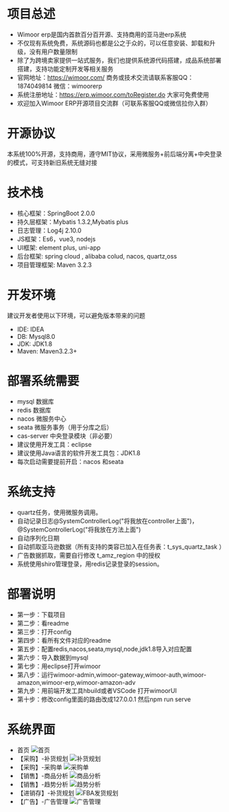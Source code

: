 项目总述
====
* Wimoor erp是国内首款百分百开源、支持商用的亚马逊erp系统
* 不仅现有系统免费，系统源码也都是公之于众的，可以任意安装、卸载和升级，没有用户数量限制
* 除了为跨境卖家提供一站式服务，我们也提供系统源代码搭建，成品系统部署搭建，支持功能定制开发等相关服务
* 官网地址：https://wimoor.com/ 商务或技术交流请联系客服QQ：1874049814 微信：wimoorerp
* 系统注册地址：https://erp.wimoor.com/toRegister.do 大家可免费使用
* 欢迎加入Wimoor ERP开源项目交流群（可联系客服QQ或微信拉你入群）

开源协议
====
本系统100%开源，支持商用，遵守MIT协议，采用微服务+前后端分离+中央登录的模式，可支持新旧系统无缝对接

技术栈
====
* 核心框架：SpringBoot 2.0.0
* 持久层框架：Mybatis 1.3.2,Mybatis plus
* 日志管理：Log4j 2.10.0
* JS框架：Es6，vue3, nodejs
* UI框架: element plus, uni-app
* 后台框架: spring cloud , alibaba colud, nacos, quartz,oss
* 项目管理框架: Maven 3.2.3

开发环境
====
建议开发者使用以下环境，可以避免版本带来的问题

* IDE: IDEA
* DB: Mysql8.0
* JDK: JDK1.8
* Maven: Maven3.2.3+

部署系统需要
====
* mysql 数据库
* redis 数据库
* nacos 微服务中心
* seata 微服务事务（用于分库之后）
* cas-server 中央登录模块（非必要）
* 建议使用开发工具：eclipse
* 建议使用Java语言的软件开发工具包：JDK1.8
* 每次启动需要提前开启：nacos 和seata

系统支持
====
* quartz任务，使用微服务调用。
* 自动记录日志@SystemControllerLog("将我放在controller上面")，@SystemControllerLog("将我放在方法上面")
* 自动序列化日期
* 自动抓取亚马逊数据（所有支持的类容已加入在任务表：t_sys_quartz_task ）
* 广告数据抓取，需要自行修改 t_amz_region 中的授权
* 系统使用shiro管理登录，用redis记录登录的session。

部署说明
====
* 第一步：下载项目
* 第二步：看readme
* 第三步：打开config
* 第四步：看所有文件对应的readme
* 第五步：配置redis,nacos,seata,mysql,node,jdk1.8导入对应配置
* 第六步：导入数据到mysql
* 第七步：用eclipse打开wimoor
* 第八步：运行wimoor-admin,wimoor-gateway,wimoor-auth,wimoor-amazon,wimoor-erp,wimoor-amazon-adv
* 第九步：用前端开发工具hbuild或者VSCode 打开wimoorUI
* 第十步：修改config里面的路由改成127.0.0.1 然后npm run serve

系统界面
====
* 首页
![首页](https://user-images.githubusercontent.com/12423352/203922034-0940d34d-29d3-4126-95f1-23b0e56671d3.png)
* 【采购】-补货规划
![补货规划](https://user-images.githubusercontent.com/12423352/203922135-8b891799-5498-47e0-ad73-567e98a811ce.png)
* 【采购】-采购单
![采购单](https://user-images.githubusercontent.com/12423352/203922215-8e828d3d-35c6-44af-b4a9-282c4e9ec7fb.png)
* 【销售】-商品分析
![商品分析](https://user-images.githubusercontent.com/12423352/203922400-81d80589-8da0-4480-9e99-d70985cadc53.png)
* 【销售】-趋势分析
![趋势分析](https://user-images.githubusercontent.com/12423352/203922473-482359cf-5018-4f1f-a926-842a30df46cd.png)
* 【进销存】-补货规划
![FBA发货规划](https://user-images.githubusercontent.com/12423352/203922644-2488e391-c5e9-4345-822c-14021bd56a1a.png)
* 【广告】-广告管理
![广告管理](https://user-images.githubusercontent.com/12423352/203922777-f8058fcc-2e30-4663-a49f-58542a4c1e46.png)